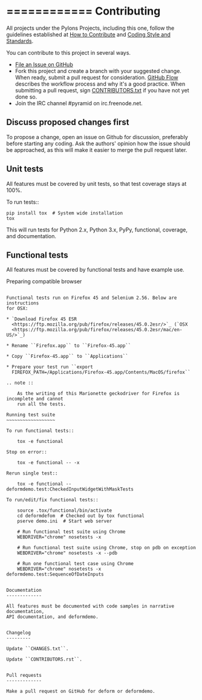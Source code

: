 ============
Contributing
============

All projects under the Pylons Projects, including this one, follow the
guidelines established at [How to
Contribute](http://www.pylonsproject.org/community/how-to-contribute) and
[Coding Style and
Standards](http://docs.pylonsproject.org/en/latest/community/codestyle.html).

You can contribute to this project in several ways.

* [File an Issue on GitHub](https://github.com/Pylons/pyramid/issues)
* Fork this project and create a branch with your suggested change. When ready,
  submit a pull request for consideration. [GitHub
  Flow](https://guides.github.com/introduction/flow/index.html) describes the
  workflow process and why it's a good practice. When submitting a pull
  request, sign
  [CONTRIBUTORS.txt](https://github.com/Pylons/deform/blob/master/CONTRIBUTORS.txt)
  if you have not yet done so.
* Join the IRC channel #pyramid on irc.freenode.net.


Discuss proposed changes first
------------------------------

To propose a change, open an issue on Github for discussion, preferably before
starting any coding. Ask the authors' opinion how the issue should be
approached, as this will make it easier to merge the pull request later.


Unit tests
----------

All features must be covered by unit tests, so that test coverage stays at
100%.

To run tests::

    pip install tox  # System wide installation
    tox

This will run tests for Python 2.x, Python 3.x, PyPy, functional, coverage,
and documentation.


Functional tests
----------------

All features must be covered by functional tests and have example use.


Preparing compatible browser
~~~~~~~~~~~~~~~~~~~~~~~~~~~~

Functional tests run on Firefox 45 and Selenium 2.56. Below are instructions
for OSX:

* `Download Firefox 45 ESR
  <https://ftp.mozilla.org/pub/firefox/releases/45.0.2esr/>`_ (`OSX
  <https://ftp.mozilla.org/pub/firefox/releases/45.0.2esr/mac/en-US/>`_)

* Rename ``Firefox.app`` to ``Firefox-45.app``

* Copy ``Firefox-45.app`` to ``Applications``

* Prepare your test run ``export
  FIREFOX_PATH=/Applications/Firefox-45.app/Contents/MacOS/firefox``

.. note ::

    As the writing of this Marionette geckodriver for Firefox is incomplete and cannot
    run all the tests.

Running test suite
~~~~~~~~~~~~~~~~~~

To run functional tests::

    tox -e functional

Stop on error::

    tox -e functional -- -x

Rerun single test::

    tox -e functional -- deformdemo.test:CheckedInputWidgetWithMaskTests

To run/edit/fix functional tests::

    source .tox/functional/bin/activate
    cd deformdefom  # Checked out by tox functional
    pserve demo.ini  # Start web server

    # Run functional test suite using Chrome
    WEBDRIVER="chrome" nosetests -x

    # Run functional test suite using Chrome, stop on pdb on exception
    WEBDRIVER="chrome" nosetests -x --pdb

    # Run one functional test case using Chrome
    WEBDRIVER="chrome" nosetests -x deformdemo.test:SequenceOfDateInputs


Documentation
-------------

All features must be documented with code samples in narrative documentation,
API documentation, and deformdemo.


Changelog
---------

Update ``CHANGES.txt``.

Update ``CONTRIBUTORS.rst``.


Pull requests
-------------

Make a pull request on GitHub for deform or deformdemo.
